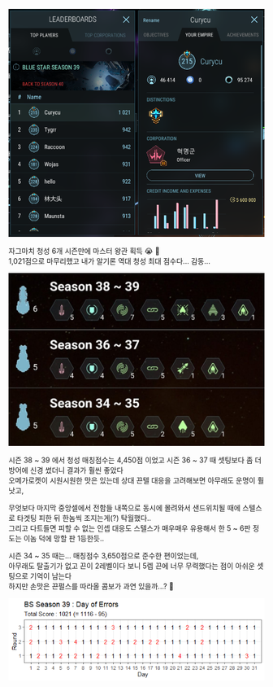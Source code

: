 ![](../assets/20220225_Master_Crown_01.png) 

자그마치 청성 6개 시즌만에 마스터 왕관 획득 :sob: :crown:  
1,021점으로 마무리했고 내가 알기론 역대 청성 최대 점수다... 감동...  

![](../assets/20220225_Master_Crown_02.png) 

시즌 38 ~ 39 에서 청성 매칭점수는 4,450점 이었고 시즌 36 ~ 37 때 셋팅보다 좀 더 방어에 신경 썼더니 결과가 훨씬 좋았다  
오메가로켓이 시원시원한 맛은 있는데 상대 끈텔 대응을 고려해보면 아무래도 운명이 훨 낫고,  
 
무엇보다 마지막 중앙셀에서 전함들 내쪽으로 동시에 몰려와서 샌드위치될 때에 스텔스로 타겟팅 피한 뒤 한놈씩 조지는게(?) 탁월했다..  
그리고 다트들면 피할 수 없는 인셉 대응도 스텔스가 매우매우 유용해서 한 5 ~ 6판 정도는 이놈 덕에 망할 판 1등한듯..  

시즌 34 ~ 35 때는... 매칭점수 3,650점으로 준수한 편이었는데,   
아무래도 탈출기가 없고 끈이 2레벨이다 보니 5렙 끈에 너무 무력했다는 점이 아쉬운 셋팅으로 기억이 남는다  
하지만 손맛은 끈펄스를 따라올 콤보가 과연 있을까...? :star_struck:   

![](../assets/20220225_Master_Crown_03.png)  
